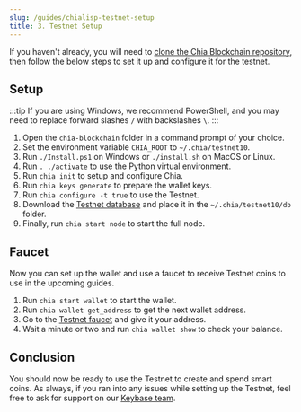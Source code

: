 ```yaml
---
slug: /guides/chialisp-testnet-setup
title: 3. Testnet Setup
---
```


If you haven't already, you will need to [clone the Chia Blockchain repository](https://github.com/Chia-Network/chia-blockchain), then follow the below steps to set it up and configure it for the testnet.

## Setup

:::tip
If you are using Windows, we recommend PowerShell, and you may need to replace forward slashes `/` with backslashes `\`.
:::

1.  Open the `chia-blockchain` folder in a command prompt of your choice.
2.  Set the environment variable `CHIA_ROOT` to `~/.chia/testnet10`.
3.  Run `./Install.ps1` on Windows or `./install.sh` on MacOS or Linux.
4.  Run `. ./activate` to use the Python virtual environment.
5.  Run `chia init` to setup and configure Chia.
6.  Run `chia keys generate` to prepare the wallet keys.
7.  Run `chia configure -t true` to use the Testnet.
8.  Download the [Testnet database](https://download.chia.net/testnet10/blockchain_v2_testnet10.sqlite.gz) and place it in the `~/.chia/testnet10/db` folder.
9.  Finally, run `chia start node` to start the full node.

## Faucet

Now you can set up the wallet and use a faucet to receive Testnet coins to use in the upcoming guides.

1. Run `chia start wallet` to start the wallet.
2. Run `chia wallet get_address` to get the next wallet address.
3. Go to the [Testnet faucet](https://testnet10-faucet.chia.net) and give it your address.
4. Wait a minute or two and run `chia wallet show` to check your balance.

## Conclusion

You should now be ready to use the Testnet to create and spend smart coins. As always, if you ran into any issues while setting up the Testnet, feel free to ask for support on our [Keybase team](https://keybase.io/team/chia_network.public).

